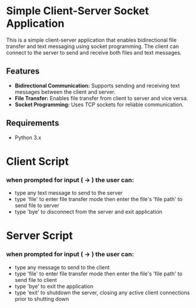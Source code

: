 # Simple Client-Server Socket Application

This is a simple client-server application that enables bidirectional file transfer and text messaging using socket programming. The client can connect to the server to send and receive both files and text messages.

## Features

- **Bidirectional Communication:** Supports sending and receiving text messages between the client and server.
- **File Transfer:** Enables file transfer from client to server and vice versa.
- **Socket Programming:** Uses TCP sockets for reliable communication.

## Requirements

- Python 3.x

# Client Script

### when prompted for input ( -> ) the user can:
* type any text message to send to the server
* type 'file' to enter file transfer mode
    then enter the file's 'file path' to send file to server
* type 'bye' to disconnect from the server and exit application


# Server Script

### when prompted for input ( -> ) the user can:

* type any message to send to the client
* type 'file' to enter file transfer mode then enter the file's 'file path' to send file to client
* type 'bye' to exit the application
* type 'exit' to shutdown the server,
closing any active client connections prior to shutting down
